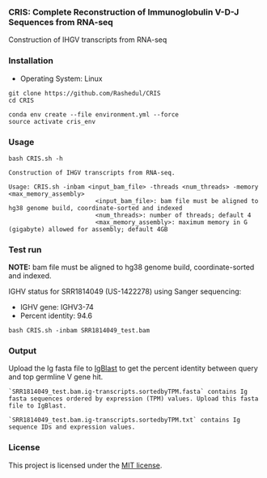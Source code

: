 ### CRIS: Complete Reconstruction of Immunoglobulin V-D-J Sequences from RNA-seq 

Construction of IHGV transcripts from RNA-seq

### Installation

* Operating System: Linux

```
git clone https://github.com/Rashedul/CRIS
cd CRIS

conda env create --file environment.yml --force
source activate cris_env
```

### Usage

```
bash CRIS.sh -h

Construction of IHGV transcripts from RNA-seq.

Usage: CRIS.sh -inbam <input_bam_file> -threads <num_threads> -memory <max_memory_assembly>
                        <input_bam_file>: bam file must be aligned to hg38 genome build, coordinate-sorted and indexed
                        <num_threads>: number of threads; default 4
                        <max_memory_assembly>: maximum memory in G (gigabyte) allowed for assembly; default 4GB
```

### Test run

**NOTE:** bam file must be aligned to hg38 genome build, coordinate-sorted and indexed.
 
IGHV status for SRR1814049 (US-1422278) using Sanger sequencing:

* IGHV gene: IGHV3-74
* Percent identity: 94.6

```
bash CRIS.sh -inbam SRR1814049_test.bam
```

### Output 

Upload the Ig fasta file to [IgBlast](https://www.ncbi.nlm.nih.gov/igblast/) to get the percent identity between query and top germline V gene hit.

```
`SRR1814049_test.bam.ig-transcripts.sortedbyTPM.fasta` contains Ig fasta sequences ordered by expression (TPM) values. Upload this fasta file to IgBlast.

`SRR1814049_test.bam.ig-transcripts.sortedbyTPM.txt` contains Ig sequence IDs and expression values.
```

### License 

This project is licensed under the [MIT license](https://github.com/Rashedul/CRIS/blob/main/LICENSE).
